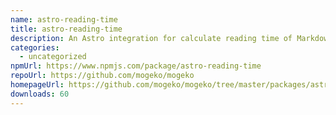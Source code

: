 ```yaml
---
name: astro-reading-time
title: astro-reading-time
description: An Astro integration for calculate reading time of Markdown/MDX files
categories:
  - uncategorized
npmUrl: https://www.npmjs.com/package/astro-reading-time
repoUrl: https://github.com/mogeko/mogeko
homepageUrl: https://github.com/mogeko/mogeko/tree/master/packages/astro-reading-time#readme
downloads: 60
---
```


